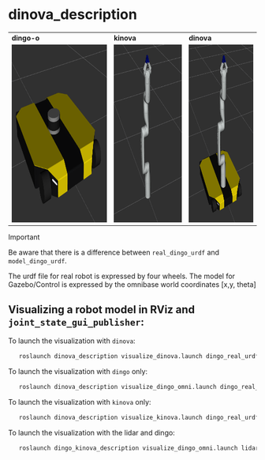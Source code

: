 # dinova_description

<table>
  <tr>
    <td><b>dingo-o</b></th>
    <td><b>kinova</b></th>
    <td><b>dinova</b></th>
  </tr> 
  <tr>
    <td> <img src="./assets/images/dingo-o.png"  alt="1" height = 360px ></td>
    <td> <img src="./assets/images/kinova.png"  alt="1" height = 360px ></td>
    <td> <img src="./assets/images/dinova.png"  alt="1" height = 360px ></td>
  </tr> 
</table>

>[!Important]
> Be aware that there is a difference between `real_dingo_urdf` and `model_dingo_urdf`. 
>
> The urdf file for real robot is expressed by four wheels. 
> The model for Gazebo/Control is expressed by the omnibase world coordinates [x,y, theta]

## Visualizing a robot model in RViz and `joint_state_gui_publisher`:
To launch the visualization with `dinova`:
``` bash
   roslaunch dinova_description visualize_dinova.launch dingo_real_urdf:=false
```
To launch the visualization with `dingo` only:
``` bash
   roslaunch dinova_description visualize_dingo_omni.launch dingo_real_urdf:=false
```
To launch the visualization with `kinova` only:
``` bash
   roslaunch dinova_description visualize_kinova.launch dingo_real_urdf:=false
```
To launch the visualization with the lidar and dingo:
``` bash
   roslaunch dingo_kinova_description visualize_dingo_omni.launch lidar:=true dingo_real_urdf:=false
```










